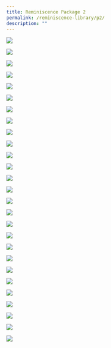 ```yaml
---
title: Reminiscence Package 2
permalink: /reminiscence-library/p2/
description: ""
---
```


![](/images/reminiscence-library/R2/Slide2.png)

![](/images/reminiscence-library/R2/Slide3.png)

![](/images/reminiscence-library/R2/Slide4.png)

![](/images/reminiscence-library/R2/Slide5.png)

![](/images/reminiscence-library/R2/Slide6.png)

![](/images/reminiscence-library/R2/Slide7.png)

![](/images/reminiscence-library/R2/Slide8.png)

![](/images/reminiscence-library/R2/Slide9.png)

![](/images/reminiscence-library/R2/Slide10.png)

![](/images/reminiscence-library/R2/Slide11.png)

![](/images/reminiscence-library/R2/Slide12.png)

![](/images/reminiscence-library/R2/Slide13.png)

![](/images/reminiscence-library/R2/Slide14.png)

![](/images/reminiscence-library/R2/Slide15.png)

![](/images/reminiscence-library/R2/Slide16.png)

![](/images/reminiscence-library/R2/Slide17.png)

![](/images/reminiscence-library/R2/Slide18.png)

![](/images/reminiscence-library/R2/Slide19.png)

![](/images/reminiscence-library/R2/Slide20.png)

![](/images/reminiscence-library/R2/Slide21.png)

![](/images/reminiscence-library/R2/Slide22.png)

![](/images/reminiscence-library/R2/Slide23.png)

![](/images/reminiscence-library/R2/Slide24.png)

![](/images/reminiscence-library/R2/Slide25.png)

![](/images/reminiscence-library/R2/Slide26.png)

![](/images/reminiscence-library/R2/Slide27.png)

![](/images/reminiscence-library/R2/Slide30.png)